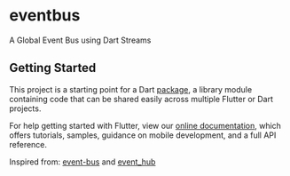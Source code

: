 # eventbus

A Global Event Bus using Dart Streams

## Getting Started

This project is a starting point for a Dart
[package](https://flutter.dev/developing-packages/),
a library module containing code that can be shared easily across
multiple Flutter or Dart projects.

For help getting started with Flutter, view our 
[online documentation](https://flutter.dev/docs), which offers tutorials, 
samples, guidance on mobile development, and a full API reference.

Inspired from:
[event-bus](https://github.com/marcojakob/dart-event-bus) and [event_hub](https://github.com/zhanghuanchong/event_hub)
